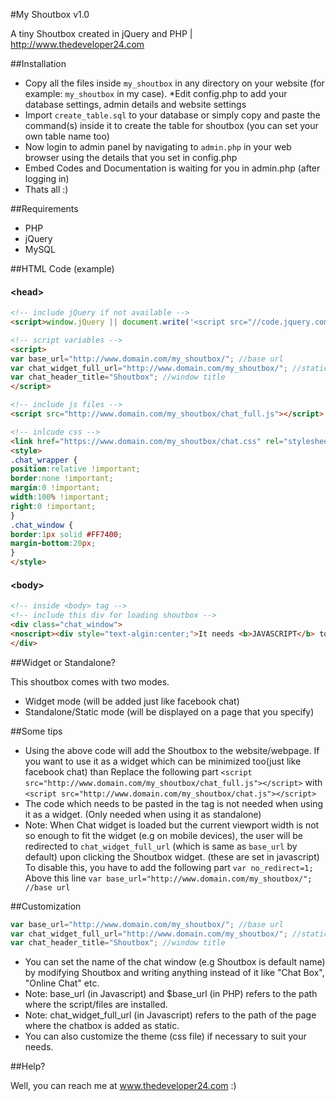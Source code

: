 #My Shoutbox v1.0


A tiny Shoutbox created in jQuery and PHP | http://www.thedeveloper24.com


##Installation

* Copy all the files inside ```my_shoutbox``` in any directory on your website (for example: ```my_shoutbox``` in my case).
*Edit config.php to add your database settings, admin details and website settings
* Import ```create_table.sql``` to your database or simply copy and paste the command(s) inside it to create the table for shoutbox (you can set your own table name too)
* Now login to admin panel by navigating to ```admin.php``` in your web browser using the details that you set in config.php
* Embed Codes and Documentation is waiting for you in admin.php (after logging in)
* Thats all :)



##Requirements

* PHP
* jQuery
* MySQL
 


##HTML Code (example)

#### &lt;head&gt;
```html
<!-- include jQuery if not available -->
<script>window.jQuery || document.write('<script src="//code.jquery.com/jquery-1.10.2.min.js"><\/script>')</script>

<!-- script variables -->
<script>
var base_url="http://www.domain.com/my_shoutbox/"; //base url
var chat_widget_full_url="http://www.domain.com/my_shoutbox/"; //static chatbox page url
var chat_header_title="Shoutbox"; //window title
</script>

<!-- include js files -->
<script src="http://www.domain.com/my_shoutbox/chat_full.js"></script>

<!-- inlcude css -->
<link href="https://www.domain.com/my_shoutbox/chat.css" rel="stylesheet" type="text/css" />
<style>
.chat_wrapper {
position:relative !important;
border:none !important;
margin:0 !important;
width:100% !important;
right:0 !important;
}
.chat_window {
border:1px solid #FF7400;
margin-bottom:20px;
}
</style>
```

#### &lt;body&gt;
```html
<!-- inside <body> tag -->
<!-- include this div for loading shoutbox -->
<div class="chat_window">
<noscript><div style="text-algin:center;">It needs <b>JAVASCRIPT</b> to be enabled to access this page. Please <a target="_blank" href="http://enable-javascript.com/">enable javascript</a></div></noscript>
</div>
```



##Widget or Standalone?

This shoutbox comes with two modes.
* Widget mode (will be added just like facebook chat)
* Standalone/Static mode (will be displayed on a page that you specify)
 


##Some tips

* Using the above code will add the Shoutbox to the website/webpage. If you want to use it as a widget which can be minimized too(just like facebook chat) than Replace the following part 
```<script src="http://www.domain.com/my_shoutbox/chat_full.js"></script>```
with
```<script src="http://www.domain.com/my_shoutbox/chat.js"></script>```
* The code which needs to be pasted in the <body> tag is not needed when using it as a widget. (Only needed when using it as standalone)
* Note: When Chat widget is loaded but the current viewport width is not so enough to fit the widget (e.g on mobile devices), the user will be redirected to ```chat_widget_full_url``` (which is same as ```base_url``` by default) upon clicking the Shoutbox widget. (these are set in javascript)
To disable this, you have to add the following part 
```var no_redirect=1;```
Above this line 
```var base_url="http://www.domain.com/my_shoutbox/"; //base url```


##Customization

```javascript
var base_url="http://www.domain.com/my_shoutbox/"; //base url
var chat_widget_full_url="http://www.domain.com/my_shoutbox/"; //static chatbox page url
var chat_header_title="Shoutbox"; //window title
```
* You can set the name of the chat window (e.g Shoutbox is default name) by modifying Shoutbox and writing anything instead of it like "Chat Box", "Online Chat" etc.
* Note: base_url (in Javascript) and $base_url (in PHP) refers to the path where the script/files are installed. 
* Note: chat_widget_full_url (in Javascript) refers to the path of the page where the chatbox is added as static.
* You can also customize the theme (css file) if necessary to suit your needs.
 


##Help?

Well, you can reach me at www.thedeveloper24.com :)
